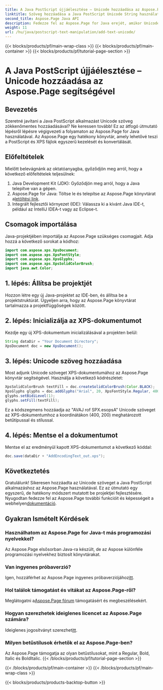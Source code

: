 ```yaml
---
title: A Java PostScript újjáélesztése – Unicode hozzáadása az Aspose.Page segítségével
linktitle: Szöveg hozzáadása a Java PostScript Unicode String használatával
second_title: Aspose.Page Java API
description: Fedezze fel az Aspose.Page for Java erejét, amikor Unicode szöveget ad hozzá PostScript-projektjeihez. Kövesse lépésenkénti útmutatónkat a zökkenőmentes integráció érdekében. Letöltés most!
weight: 11
url: /hu/java/postscript-text-manipulation/add-text-unicode/
---
```


{{< blocks/products/pf/main-wrap-class >}}
{{< blocks/products/pf/main-container >}}
{{< blocks/products/pf/tutorial-page-section >}}

# A Java PostScript újjáélesztése – Unicode hozzáadása az Aspose.Page segítségével

## Bevezetés
Szeretné javítani a Java PostScript alkalmazást Unicode szöveg zökkenőmentes hozzáadásával? Ne keressen tovább! Ez az átfogó útmutató lépésről lépésre végigvezeti a folyamaton az Aspose.Page for Java használatával. Az Aspose.Page egy hatékony könyvtár, amely lehetővé teszi a PostScript és XPS fájlok egyszerű kezelését és konvertálását.
## Előfeltételek
Mielőtt belevágnánk az oktatóanyagba, győződjön meg arról, hogy a következő előfeltételek teljesülnek:
1. Java Development Kit (JDK): Győződjön meg arról, hogy a Java telepítve van a gépen.
2.  Aspose.Page for Java: Töltse le és telepítse az Aspose.Page könyvtárat a[letöltési link](https://releases.aspose.com/page/java/).
3. Integrált fejlesztői környezet (IDE): Válassza ki a kívánt Java IDE-t, például az IntelliJ IDEA-t vagy az Eclipse-t.
## Csomagok importálása
Java-projektjében importálja az Aspose.Page szükséges csomagjait. Adja hozzá a következő sorokat a kódhoz:
```java
import com.aspose.xps.XpsDocument;
import com.aspose.xps.XpsFontStyle;
import com.aspose.xps.XpsGlyphs;
import com.aspose.xps.XpsSolidColorBrush;
import java.awt.Color;
```
## 1. lépés: Állítsa be projektjét
Hozzon létre egy új Java-projektet az IDE-ben, és állítsa be a projektstruktúrát. Ügyeljen arra, hogy az Aspose.Page könyvtárat tartalmazza a projektfüggőségek között.
## 2. lépés: Inicializálja az XPS-dokumentumot
Kezdje egy új XPS-dokumentum inicializálásával a projekten belül:
```java
String dataDir = "Your Document Directory";
XpsDocument doc = new XpsDocument();
```
## 3. lépés: Unicode szöveg hozzáadása
Most adjunk Unicode szöveget XPS-dokumentumához az Aspose.Page könyvtár segítségével. Használja a következő kódrészletet:
```java
XpsSolidColorBrush textFill = doc.createSolidColorBrush(Color.BLACK);
XpsGlyphs glyphs = doc.addGlyphs("Arial", 20, XpsFontStyle.Regular, 400f, 200f, "AVAJ rof SPX.esopsA");
glyphs.setBidiLevel(1);
glyphs.setFill(textFill);
```
Ez a kódszegmens hozzáadja az "AVAJ rof SPX.esopsA" Unicode szöveget az XPS-dokumentumhoz a koordinátákon (400, 200) meghatározott betűtípussal és stílussal.
## 4. lépés: Mentse el a dokumentumot
Mentse el az eredményül kapott XPS-dokumentumot a következő kóddal:
```java
doc.save(dataDir + "AddEncodingText_out.xps");
```
## Következtetés
Gratulálunk! Sikeresen hozzáadta az Unicode szöveget a Java PostScript alkalmazáshoz az Aspose.Page használatával. Ez az útmutató egy egyszerű, de hatékony módszert mutatott be projektjei fejlesztésére.
 Nyugodtan fedezze fel az Aspose.Page további funkcióit és képességeit a webhelyen[dokumentáció](https://reference.aspose.com/page/java/).
## Gyakran Ismételt Kérdések
### Használhatom az Aspose.Page for Java-t más programozási nyelvekkel?
Az Aspose.Page elsősorban Java-ra készült, de az Aspose különféle programozási nyelvekhez biztosít könyvtárakat.
### Van ingyenes próbaverzió?
 Igen, hozzáférhet az Aspose.Page ingyenes próbaverziójához[itt](https://releases.aspose.com/).
### Hol találok támogatást és vitákat az Aspose.Page-ről?
 Meglátogatni a[Aspose.Page fórum](https://forum.aspose.com/c/page/39) támogatásért és megbeszélésekért.
### Hogyan szerezhetek ideiglenes licencet az Aspose.Page számára?
 Ideiglenes jogosítványt szerezhet[itt](https://purchase.aspose.com/temporary-license/).
### Milyen betűstílusok érhetők el az Aspose.Page-ben?
Az Aspose.Page támogatja az olyan betűstílusokat, mint a Regular, Bold, Italic és BoldItalic.
{{< /blocks/products/pf/tutorial-page-section >}}

{{< /blocks/products/pf/main-container >}}
{{< /blocks/products/pf/main-wrap-class >}}

{{< blocks/products/products-backtop-button >}}
